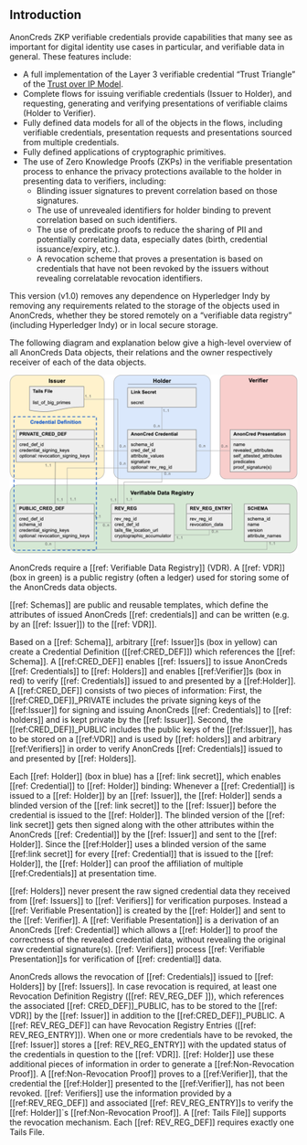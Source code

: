 ## Introduction

AnonCreds ZKP verifiable credentials provide capabilities that many see as important for digital identity use cases in particular, and verifiable data in general. These features include:

- A full implementation of the Layer 3 verifiable credential “Trust Triangle” of the [Trust over IP Model](https://trustoverip.org/wp-content/toip-model/).
- Complete flows for issuing verifiable credentials (Issuer to Holder), and requesting, generating and verifying presentations of verifiable claims (Holder to Verifier).
- Fully defined data models for all of the objects in the flows, including verifiable credentials, presentation requests and presentations sourced from multiple credentials.
- Fully defined applications of cryptographic primitives.
- The use of Zero Knowledge Proofs (ZKPs) in the verifiable presentation process to enhance the privacy protections available to the holder in presenting data to verifiers, including:
  - Blinding issuer signatures to prevent correlation based on those signatures.
  - The use of unrevealed identifiers for holder binding to prevent correlation based on such identifiers.
  - The use of predicate proofs to reduce the sharing of PII and potentially correlating data, especially dates (birth, credential issuance/expiry, etc.).
  - A revocation scheme that proves a presentation is based on credentials that have not been revoked by the issuers without revealing correlatable revocation identifiers.

This version (v1.0) removes any dependence on Hyperledger Indy by removing any requirements related to the storage of the objects used in AnonCreds, whether they be stored remotely on a “verifiable data registry” (including Hyperledger Indy) or in local secure storage.

The following diagram and explanation below give a high-level overview of all AnonCreds Data objects, their relations and the owner respectively receiver of each of the data objects.

[comment]: <> (The diagram below resides currently here: https://docs.google.com/presentation/d/1sUT3AgMd288FG1bI5_WtIvWpmSta5pYbdui8zZ9Z2Tk)
![AnonCreds Data Model Overview](https://raw.githubusercontent.com/hyperledger/anoncreds-spec/main/spec/diagrams/anoncreds-visual-data-model-overview-simple-trust-triangle.png)

AnonCreds require a [[ref: Verifiable Data Registry]] (VDR). A [[ref: VDR]] (box in green) is a public registry (often a ledger) used for storing some of the AnonCreds data objects. 

[[ref: Schemas]] are public and reusable templates, which define the attributes of issued AnonCreds [[ref: credentials]] and can be written (e.g. by an [[ref: Issuer]]) to the [[ref: VDR]]. 

Based on a [[ref: Schema]], arbitrary [[ref: Issuer]]s (box in yellow) can create a Credential Definition ([[ref:CRED_DEF]]) which references the [[ref: Schema]]. A [[ref:CRED_DEF]] enables [[ref: Issuers]] to issue AnonCreds [[ref: Credentials]] to [[ref: Holders]] and enables [[ref:Verifier]]s (box in red) to verify [[ref: Credentials]] issued to and presented by a [[ref:Holder]]. A [[ref:CRED_DEF]] consists of two pieces of information: First, the [[ref:CRED_DEF]]_PRIVATE includes the private signing keys of the [[ref:Issuer]] for signing and issuing AnonCreds [[ref: Credentials]] to [[ref: holders]] and is kept private by the [[ref: Issuer]]. Second, the [[ref:CRED_DEF]]_PUBLIC includes the public keys of the [[ref:Issuer]], has to be stored on a [[ref:VDR]] and is used by [[ref: holders]] and arbitrary [[ref:Verifiers]] in order to verify AnonCreds [[ref: Credentials]] issued to and presented by [[ref: Holders]]. 

Each [[ref: Holder]] (box in blue) has a [[ref: link secret]], which enables [[ref: Credential]] to [[ref: Holder]] binding: Whenever a [[ref: Credential]] is issued to a [[ref: Holder]] by an [[ref: Issuer]], the [[ref: Holder]] sends a blinded version of the [[ref: link secret]] to the [[ref: Issuer]] before the credential is issued to the [[ref: Holder]]. The blinded version of the [[ref: link secret]] gets then signed along with the other attributes within the AnonCreds [[ref: Credential]] by the [[ref: Issuer]] and sent to the [[ref: Holder]]. Since the [[ref:Holder]] uses a blinded version of the same [[ref:link secret]] for every [[ref: Credential]] that is issued to the [[ref: Holder]], the [[ref: Holder]] can proof the affiliation of multiple [[ref:Credentials]] at presentation time.

[[ref: Holders]] never present the raw signed credential data they received from [[ref: Issuers]] to [[ref: Verifiers]] for verification purposes. Instead a [[ref: Verifiable Presentation]] is created by the [[ref: Holder]] and sent to the [[ref: Verifier]]. A [[ref: Verifiable Presentation]] is a derivation of an AnonCreds [[ref: Credential]] which allows a [[ref: Holder]] to proof the correctness of the revealed credential data, without revealing the original raw credential signature(s). [[ref: Verifiers]] process [[ref: Verifiable Presentation]]s for verification of [[ref: credential]] data.

AnonCreds allows the revocation of [[ref: Credentials]] issued to [[ref: Holders]] by [[ref: Issuers]]. In case revocation is required, at least one Revocation Definition Registry ([[ref: REV_REG_DEF ]]), which references the associated [[ref: CRED_DEF]]_PUBLIC, has to be stored to the [[ref: VDR]] by the [[ref: Issuer]] in addition to the [[ref:CRED_DEF]]_PUBLIC. A [[ref: REV_REG_DEF]] can have Revocation Registry Entries ([[ref: REV_REG_ENTRY]]). When one or more credentials have to be revoked, the [[ref: Issuer]] stores a [[ref: REV_REG_ENTRY]] with the updated status of the credentials in question to the [[ref: VDR]]. [[ref: Holder]] use these additional pieces of information in order to generate a [[ref:Non-Revocation Proof]]. A [[ref:Non-Revocation Proof]] proves to a [[ref:Verifier]], that the credential the [[ref:Holder]] presented to the [[ref:Verifier]], has not been revoked. [[ref: Verifiers]] use the information provided by a [[ref:REV_REG_DEF]] and associated [[ref: REV_REG_ENTRY]]s to verify the [[ref: Holder]]`s [[ref:Non-Revocation Proof]]. A [[ref: Tails File]] supports the revocation mechanism. Each [[ref: REV_REG_DEF]] requires exactly one Tails File.
